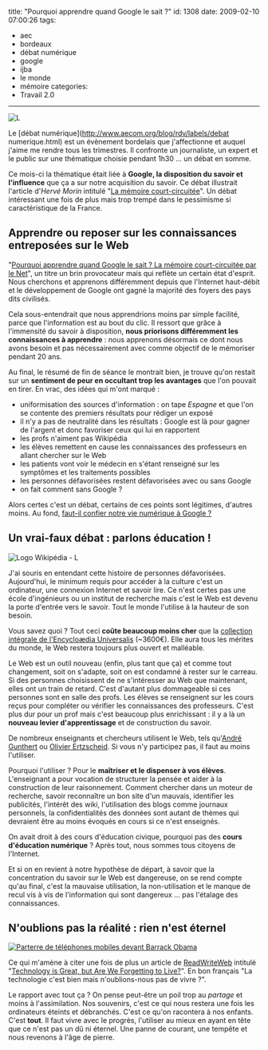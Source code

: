 title: "Pourquoi apprendre quand Google le sait ?"
id: 1308
date: 2009-02-10 07:00:26
tags:
- aec
- bordeaux
- débat numérique
- google
- ijba
- le monde
- mémoire
categories:
- Travail 2.0
---

![L](/images/2009/02/aec-actualites.png "L")

Le [débat numérique](http://www.aecom.org/blog/rdv/labels/debat numerique.html) est un évènement bordelais que j'affectionne et auquel j'aime me rendre tous les trimestres. Il confronte un journaliste, un expert et le public sur une thématique choisie pendant 1h30 ... un débat en somme.

Ce mois-ci la thématique était liée à **Google, la disposition du savoir et l'influence** que ça a sur notre acquisition du savoir. Ce débat illustrait l'article d'_Hervé Morin_ intitulé "[La mémoire court-circuitée](http://www.lemonde.fr/cgi-bin/ACHATS/acheter.cgi?offre=ARCHIVES&amp;type_item=ART_ARCH_30J&amp;objet_id=1017052)".
Un débat intéressant une fois de plus mais trop trempé dans le pessimisme si caractéristique de la France.

<!--more-->

## Apprendre ou reposer sur les connaissances entreposées sur le Web

"[Pourquoi apprendre quand Google le sait ? La mémoire court-circuitée par le Net](http://www.aecom.org/blog/rdv/2009/01/le-dbat-numrique-pourquoi-apprendre.html)", un titre un brin provocateur mais qui reflète un certain état d'esprit. Nous cherchons et apprenons différemment depuis que l'Internet haut-débit et le développement de Google ont gagné la majorité des foyers des pays dits civilisés.

Cela sous-entendrait que nous apprendrions moins par simple facilité, parce que l'information est au bout du clic.
Il ressort que grâce à l'immensité du savoir à disposition, **nous priorisons différemment les connaissances à apprendre** : nous apprenons désormais ce dont nous avons besoin et pas nécessairement avec comme objectif de le mémoriser pendant 20 ans.

Au final, le résumé de fin de séance le montrait bien, je trouve qu'on restait sur un **sentiment de peur en occultant trop les avantages** que l'on pouvait en tirer. En vrac, des idées qui m'ont marqué :

*   uniformisation des sources d'information : on tape _Espagne_ et que l'on se contente des premiers résultats pour rédiger un exposé
*   il n'y a pas de neutralité dans les résultats : Google est là pour gagner de l'argent et donc favoriser ceux qui lui en rapportent
*   les profs n'aiment pas Wikipédia
*   les élèves remettent en cause les connaissances des professeurs en allant chercher sur le Web
*   les patients vont voir le médecin en s'étant renseigné sur les symptômes et les traitements possibles
*   les personnes défavorisées restent défavorisées avec ou sans Google
*   on fait comment sans Google ?

Alors certes c'est un débat, certains de ces points sont légitimes, d'autres moins. Au fond, [faut-il confier notre vie numérique à Google ?](https://oncletom.io/2008/03/11/google-ange-demon-vie-numerique/)

## Un vrai-faux débat : parlons éducation !

![Logo Wikipédia - L](/images/2009/02/wikipedia.png "Logo Wikipédia - L")

J'ai souris en entendant cette histoire de personnes défavorisées. Aujourd'hui, le minimum requis pour accéder à la culture c'est un ordinateur, une connexion Internet et savoir lire. Ce n'est certes pas une école d'ingénieurs ou un institut de recherche mais c'est le Web est devenu la porte d'entrée vers le savoir. Tout le monde l'utilise à la hauteur de son besoin.

Vous savez quoi ? Tout ceci **coûte beaucoup moins cher** que la [collection intégrale de l'Encycloædia Universalis](http://www.universalis.fr/boutique/Encyclopaedia_Universalis_en_30_volumes_Edition_2008.htm) (~3600€). Elle aura tous les mérites du monde, le Web restera toujours plus ouvert et malléable.

Le Web est un outil nouveau (enfin, plus tant que ça) et comme tout changement, soit on s'adapte, soit on est condamné à rester sur le carreau. Si des personnes choisissent de ne s'intéresser au Web que maintenant, elles ont un train de retard. C'est d'autant plus dommageable si ces personnes sont en salle des profs. Les élèves se renseignent sur les cours reçus pour compléter ou vérifier les connaissances des professeurs. C'est plus dur pour un prof mais c'est beaucoup plus enrichissant : il y a là un **nouveau levier d'apprentissage** et de construction du savoir.

De nombreux enseignants et chercheurs utilisent le Web, tels qu'[André Gunthert](http://www.arhv.lhivic.org/) ou [Olivier Ertzscheid](http://affordance.typepad.com/). Si vous n'y participez pas, il faut au moins l'utiliser.

Pourquoi l'utiliser ? Pour le **maîtriser et le dispenser à vos élèves**. L'enseignant a pour vocation de structurer la pensée et aider à la construction de leur raisonnement. Comment chercher dans un moteur de recherche, savoir reconnaître un bon site d'un mauvais, identifier les publicités, l'intérêt des wiki, l'utilisation des blogs comme journaux personnels, la confidentialités des données sont autant de thèmes qui devraient être au moins évoqués en cours si ce n'est enseignés.

On avait droit à des cours d'éducation civique, pourquoi pas des **cours d'éducation numérique** ? Après tout, nous sommes tous citoyens de l'Internet.

Et si on en revient à notre hypothèse de départ, à savoir que la concentration du savoir sur le Web est dangereuse, on se rend compte qu'au final, c'est la mauvaise utilisation, la non-utilisation et le manque de recul vis à vis de l'information qui sont dangereux ... pas l'étalage des connaissances.

## N'oublions pas la réalité : rien n'est éternel

[![Parterre de téléphones mobiles devant Barrack Obama](/images/2009/02/obama-parterre-photos-300x236.png "Parterre de téléphones mobiles devant Barrack Obama")](http://soupsoup.tumblr.com/post/72097686/put-the-camera-down-and-enjoy-a-moment-for-once)

Ce qui m'amène à citer une fois de plus un article de [ReadWriteWeb](http://www.readwriteweb.com) intitulé "[Technology is Great, but Are We Forgetting to Live?](http://www.readwriteweb.com/archives/technology_is_great_but_are_we_forgetting_to_live.php)". En bon français "La technologie c'est bien mais n'oublions-nous pas de vivre ?".

Le rapport avec tout ça ? On pense peut-être un poil trop au _partage_ et moins à l'assimilation. Nos souvenirs, c'est ce qui nous restera une fois les ordinateurs éteints et débranchés. C'est ce qu'on racontera à nos enfants. C'est **tout**.
Il faut vivre avec le progrès, l'utiliser au mieux en ayant en tête que ce n'est pas un dû ni éternel. Une panne de courant, une tempête et nous revenons à l'âge de pierre.
